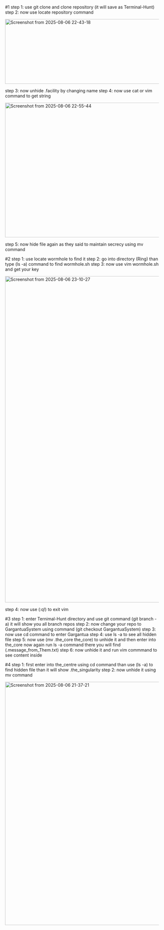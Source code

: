 #1
step 1: use git clone and clone repository (it will save as Terminal-Hunt)
step 2: now use locate repository command

<img width="1917" height="212" alt="Screenshot from 2025-08-06 22-43-18" src="https://github.com/user-attachments/assets/217102c8-6ae2-4c24-a7d1-47f80f374dc1" />

step 3: now unhide .facility by changing name 
step 4: now use cat or vim command to get string 

<img width="1912" height="441" alt="Screenshot from 2025-08-06 22-55-44" src="https://github.com/user-attachments/assets/55e4f9b3-5661-48c1-b7d4-467f755ec07a" />

step 5: now hide file again as they said to maintain secrecy using mv command

#2
step 1: use locate wormhole to find it
step 2: go into directory (Ring) than type (ls -a) command to find wormhole.sh 
step 3: now use vim wormhole.sh and get your key 

<img width="1920" height="1069" alt="Screenshot from 2025-08-06 23-10-27" src="https://github.com/user-attachments/assets/62fb0887-0732-4abc-9bc4-9bd593c65971" />

step 4: now use (:q!) to exit vim 

#3
step 1: enter Ternimal-Hunt directory and use git command (git branch -a) it will show you all branch repos 
step 2: now change your repo to GargantuaSystem using command (git checkout GargantuaSystem)
step 3: now use cd command to enter Gargantua
step 4: use ls -a to see all hidden file 
step 5: now use (mv .the_core the_core) to unhide it and then enter into the_core now again run ls -a command there you will find   (.message_from_Them.txt) 
step 6: now unhide it and run vim commmand to see content inside 


#4
step 1: first enter into the_centre using cd command than use (ls -a) to find hidden file than it will show .the_singularity
step 2: now unhide it using mv command 






<img width="1917" height="797" alt="Screenshot from 2025-08-06 21-37-21" src="https://github.com/user-attachments/assets/17839a09-21e9-4937-840f-edc69aee99da" />


